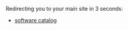 
Redirecting you to your main site in 3 seconds:
- [software catalog](site)

<script>
window.setTimeout(function(){ window.location = "site/"; },3000);
</script>
